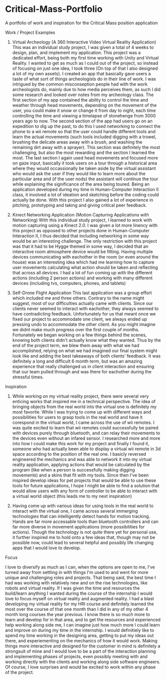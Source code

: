 # Critical-Mass-Portfolio
A portfolio of work and inspiration for the Critical Mass position application


Work / Project Examples

1. Virtual Archeology (A 360 Interactive Video Virtual Reality Application)
This was an individual study project, I was given a total of 4 weeks to design, plan, and implement my application. This project was a dedicated effort, being both my first time working with Unity and Virtual Reality. I wanted to get as much as I could out of the project, so instead of focusing on just one idea, I took three (On top of that I also designed a lot of my own assets). I created an app that basically gave users a taste of what sort of things archeologists do in their line of work. I was intrigued by the common misconseption people had with the work archeologists do, mainly due to how media perceives them, as such I did some research and looked over notes from my archeology class. 
The first section of my app contained the ability to control the time and weather through head movements, depending on the movement of the user, you could make it snow or change it from day to night, each time controlling the time and viewing a timelapse of stonehenge from 3000 years ago to now.
The second section of the app had users go on an expedition to dig up the past, to do this I used networking to connect the phone to a wii remote so that the user could handle different tools and learn the actual movements (such tools included digging with a trowel, brushing the delicate areas away with a brush, and washing the remaining dirt away with a sprayer). This section was definitely the most challenging, but also the most rewarding and the section I learned the most.
The last section I again used head movements and focused more on gaze input, basically it took users on a tour through a historical area where they would occassionally be taken aside by the virtual assistant who would ask the user if they would like to learn more about the particular area and (if the user nods) the assistant will continue the tour while explaining the significance of the area being toured. 
Being an application developed during my time in Human-Computer Interaction II class, it involved a lot of ideation and sketching before the coding could actually be done. With this project I also gained a lot of experience in pitching, prototyping and taking and giving critical peer feedback. 

2. Kinect Networking Application (Motion Capturing Applications with Networking)
With this individual study project, I learned to work with motion capturing using a Kinect 2.0. I was given a lot more linency with this project as opposed to other projects done in Human-Computer Interaction II, I thus decided that including networking in some way would be an interesting challenge. The only restriction with this project was that it had to be Hygge themed in some way, I decided that an interactive room atmosphere device would be fitting. Having multiple devices communicating with eachother in the room (or even around the house) was an interesting idea which had me learning how to capture user movements calculating what action should be taken and reflecting that across all devices. I had a lot of fun coming up with the different actions (including 2 person actions) and working with many different devices (including tvs, computers, phones, and tablets)

3. Self-Drone Flight Application
This last application was a group effort which included me and three others. Contrary to the name might suggest, most of our difficulties actually came with clients. Since our clients never seemed to interact with eachother, they always seemed to have contradicting feedback. Unfortunately for us that meant once we fixed our project to accommodate one client, we always ended up pressing undo to accommodate the other client. As you might imagine we didnt make much progress over the first couple of months. Fortunately we began working on a few things behind the scenes, knowing both clients didn't actually know what they wanted. Thus by the end of the project term, we blew them away with what we had accomplished, relying on what we had imagined our final system might look like and adding the best takeaways of both clients' feedback. It was definitely a long and difficult 6 month term, but was an amazing experience that really challenged us in client interaction and ensuring that our team pulled through and was there for eachother during the stressful times.

Inspiration

1. While working on my virtual reality project, there were several very enticing works that inspired me in a technical perspective. The idea of bringing objects from the real world into the virtual one is definitely my most favorite. While I was trying to come up with different ways and possibilities for users to grasp tools in the real world and have it corespond in the virtual world, I came across the use of wii remotes. I was quite excited to learn that wii remotes could successfully be paired with devices purely through bluetooth, and can relay their movements to the devices even without an infared sensor. I researched more and more into how I could make this work for my project and finally I found it, someone who had actually been able to display a virtual wii remote in 3d space according to the position of the real one. I basicly reversed engineered the mechanics and was able to network it into my virtual reality application, applying actions that would be calculated by the program (like when a person is successfully making digging movements) and a skins that fit with my tools. Since then I've been inspired develop ideas for pet projects that would be able to use these tools for future applications, I hope I might be able to find a solution that would allow users with any form of controller to be able to interact with a virtual world object (this leads me to my next inspiration)

2. Having come up with various ideas for using tools in the real world to interact with the virtual one, I came across several immerging technologies that can intelligently detect hands for motion tracking. Hands are far more accessable tools than bluetooth controllers and can far more diverse in movement applications (more possibilities for actions). Though the technology is not quite there yet for personal use, it further inspired me to hold onto a few ideas that, though may not be possible now, could lead to several helpful and possibly life changing apps that I would love to develop. 
 
Focus

I love to diversify as much as I can, when the options are open to me, I've turned away from settling in with things I'm used to and went for more unique and challenging roles and projects. That being said, the best time I had was working with relatively new and on the rise technologies, like robots and virtual reality. If I was given the time and resources the build/learn anything I wanted during the course of the internship I would love to focus myself on virtual reality and augmented reality. I had a blast developing my virtual reality for my HRI course and definitely learned the most over the course of that one month than I did in any of my other 4 month long courses the year previous. I know there is so much more to learn and develop for in that area, and to get the resources and experienced help working along side me, I can imagine just how much more I could learn and improve on during my time in the internship. I would definitiely like to spend my time working in the designing area, getting to put my ideas out there, and experiementing on the mechanics of how it would work. Making things more interactive and designed for the customer in mind is definitely a strongsuit of mine and I would love to be a part of the interaction planning and implementing phases of projects, even possibly meeting with and working directly with the clients and working along side software engineers. Of course, I love surprises and would be excited to work within any phase of the project.

